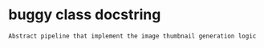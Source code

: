 # buggy class docstring

```text
Abstract pipeline that implement the image thumbnail generation logic

    
```